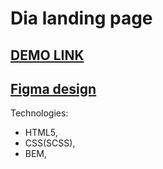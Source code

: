 # Dia landing page

[DEMO LINK](https://yaroslavmakarov.github.io/layout_dia/)
---
[Figma design](https://www.figma.com/file/vhfzZ7SqWGkMGd5iCDdBCy/Air-(formerly-Dia)?node-id=0%3A1)
---
Technologies:
* HTML5,
* CSS(SCSS),
* BEM,
